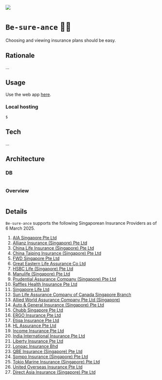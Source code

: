[![](https://img.shields.io/badge/be_sure_ance_1.0.0-passing-green)](https://github.com/gongahkia/be-sure-ance/releases/tag/1.0.0)

# `Be-sure-ance` 🤷‍♂️

Choosing and viewing insurance plans should be easy.

## Rationale

...

## Usage

Use the web app [here]().

### Local hosting

```console
$
```

## Tech

...

## Architecture

### DB

```mermaid

```

### Overview

```mermaid

```

## Details

`Be-sure-ance` supports the following Singaporean Insurance Providers as of 6 March 2025.

1. [AIA Singapore Pte Ltd](https://www.aia.com.sg/en/index)
2. [Allianz Insurance (Singapore) Pte Ltd](https://www.allianz.sg/)
3. [China Life Insurance (Singapore) Pte Ltd](https://www.chinalife.com.sg/)
4. [China Taiping Insurance (Singapore) Pte Ltd](https://www.sg.cntaiping.com/en/)
5. [FWD Singapore Pte Ltd](https://www.fwd.com.sg/)
6. [Great Eastern Life Assurance Co Ltd](https://www.greateasternlife.com/sg/en/about-us.html)
7. [HSBC Life (Singapore) Pte Ltd](https://www.insurance.hsbc.com.sg/)
8. [Manulife (Singapore) Pte Ltd](https://www.manulife.com.sg/)
9. [Prudential Assurance Company (Singapore) Pte Ltd](https://www.prudential.com.sg/)
11. [Raffles Health Insurance Pte Ltd](https://www.raffleshealthinsurance.com/)
12. [Singapore Life Ltd](https://singlife.com/en)
13. [Sun Life Assurance Company of Canada Singapore Branch](https://www.sunlife.com.sg/en/)
14. [Allied World Assurance Company Pte Ltd (Singapore)](https://alliedworldinsurance.com/singapore/)
15. [Auto & General Insurance (Singapore) Pte Ltd](https://www.aig.sg/home)
16. [Chubb Singapore Pte Ltd](https://www.chubb.com/sg-en/)
17. [ERGO Insurance Pte Ltd](https://www.ergo.com.sg/)
18. [Etiqa Insurance Pte Ltd](https://www.etiqa.com.sg/)
19. [HL Assurance Pte Ltd](https://www.hlas.com.sg/)
20. [Income Insurance Pte Ltd](https://www.income.com.sg/)
21. [India International Insurance Pte Ltd](https://www.iii.com.sg/)
22. [Liberty Insurance Pte Ltd](https://www.libertyinsurance.com.sg/)
23. [Lonpac Insurance Bhd](https://www.lonpac.com/)
24. [QBE Insurance (Singapore) Pte Ltd](https://www.qbe.com/sg)
25. [Sompo Insurance (Singapore) Pte Ltd](https://www.sompo.com.sg/)
26. [Tokio Marine Insurance (Singapore) Pte Ltd](https://www.tokiomarine.com/sg/en.html)
27. [United Overseas Insurance Pte Ltd](https://www.uoi.com.sg/index.page)
29. [Direct Asia Insurance (Singapore) Pte Ltd](https://www.directasia.com/)